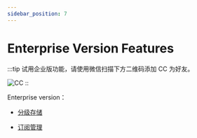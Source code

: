 ```yaml
---
sidebar_position: 7
---
```


# Enterprise Version Features

:::tip
试用企业版功能，请使用微信扫描下方二维码添加 CC 为好友。

![CC](https://dl.cnosdb.com/contact/u.jpg)
::

Enterprise version：

- [分级存储](../manage/tired_storage.md)

- [订阅管理](../manage/subscriptions.md)
